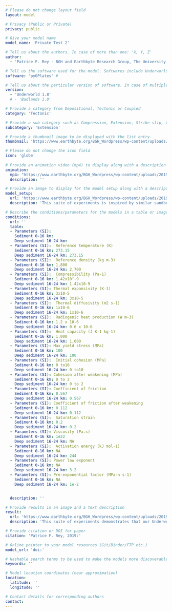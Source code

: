 ```yaml
---
# Please do not change layout field 
layout: model

# Privacy (Public or Private)
privacy: public

# Give your model name
model_name: 'Private Test 2'

# Tell us about the authors. In case of more than one: 'X, Y, Z'
author: 
  - 'Patrice F. Rey - BGH and Earthbyte Research Group, The University of Sydney, patrice.rey@sydney.edu.au'

# Tell us the software used for the model. Softwares include Underworld, Badlands, Badlands-Underworld, Badlands-GPlates-CitcomS
software: 'pyGPlates' # 

# Tell us about the particular version of software. In case of multiple, mention them in a list format by adding a bullet dash in the next line as shown
version: 
  - 'Underworld 1.8'
  # - 'Badlands 1.0'

# Provide a category from Depositional, Tectonic or Coupled
category: 'Tectonic' 

# Provide a sub category such as Compression, Extension, Strike-slip, Conceptual, Case-study.
subcategory: 'Extension'

# Provide a thumbnail image to be displayed with the list entry.  
thumbnail: 'https://www.earthbyte.org/BGH_Wordpress/wp-content/uploads/2019/09/PR229_88.png'

# Please do not change the icon field
icon: 'globe'
  
# Provide an animation video (mp4) to display along with a description
animation:
  mp4: "https://www.earthbyte.org/BGH_Wordpress/wp-content/uploads/2019/08/A_PR221b.mp4"
  description: ''

# Provide an image to display for the model setup along with a description
model_setup:
  url: 'https://www.earthbyte.org/BGH_Wordpress/wp-content/uploads/2019/09/McClay_InternalCondition-1.png'
  description: 'This suite of experiments is inspired by similar sandbox analog models from Kent McClay. Here, the aim is to develop an Underworld 2D template capable of matching the modelling outcomes of the best sandbox experiments. Our template represents a domain 144 km long and 36 km deep, the top 12 km of which is made of air-like material. There is 16 km of sedimentary rocks (pre-rift sequence) distributed over 10 layers, the top 10 are 1.5 km thick. Underneath, there is 8 km of stronger rocks (i.e. larger cohesion and coefficient of friction). We include a salt-like layer (constant density 2000 kg/m3, viscosity 1e19 Pa.s), either at the surface of the model, or within top section of the pre-rift sequence. The density of the sediments increases with depth either incrementaly or following a dependence on the confining pressure to simulate compaction. During extension, the progressive burial of the salt layer under sediments of increasing density results in a density inversion. In some models we impose a pseudo-isostatic condition at the base of the model, to maintain the lithostatic pressure constant. The wall to the right moves away at 2 cm/yr. To mimic sandbox kinematic boundary conditions, we i/ turn off the isostasy, ii/ impose a constant velocity at the base of the model, as well as on the vertical wall on the left where it meets with the lower basal layer, and iii/ we add a thin, low viscosity layer, to decouple the sedimentary sequence from the backstop and the bottom layer.'

# Describe the conditions/parameters for the models in a table or image or both along with a description
conditions:
  url: ''
  table:
  - Parameters (SI):  
    Sediment 0-16 km: 
    Deep sediment 16-24 km:
  - Parameters (SI):  Reference temperature (K)
    Sediment 0-16 km: 273.15
    Deep sediment 16-24 km: 273.15
  - Parameters (SI):  Reference density (kg m-3)
    Sediment 0-16 km: 1,800
    Deep sediment 16-24 km: 2,700
  - Parameters (SI):  Compressibility (Pa-1)
    Sediment 0-16 km: 1.42x10^-9
    Deep sediment 16-24 km: 1.42x10-9
  - Parameters (SI): Thermal expansivity (K-1)
    Sediment 0-16 km: 3x10-5
    Deep sediment 16-24 km: 3x10-5
  - Parameters (SI):  Thermal diffusivity (m2 s-1)
    Sediment 0-16 km: 1x10-6
    Deep sediment 16-24 km: 1x10-6
  - Parameters (SI):  Radiogenic heat production (W m-3)
    Sediment 0-16 km: 1.2 x 10-6
    Deep sediment 16-24 km: 0.6 x 10-6
  - Parameters (SI):  Heat capacity (J K-1 kg-1)
    Sediment 0-16 km: 1,000
    Deep sediment 16-24 km: 1,000
  - Parameters (SI): Max yield stress (MPa)
    Sediment 0-16 km: 100
    Deep sediment 16-24 km: 100
  - Parameters (SI):  Initial cohesion (MPa)
    Sediment 0-16 km: 0 to10
    Deep sediment 16-24 km: 0 to10
  - Parameters (SI): Cohesion after weakening (MPa)
    Sediment 0-16 km: 0 to 2
    Deep sediment 16-24 km: 0 to 2
  - Parameters (SI): Coefficient of friction
    Sediment 0-16 km: 0.567
    Deep sediment 16-24 km: 0.567
  - Parameters (SI): Coefficient of friction after weakening 
    Sediment 0-16 km: 0.112
    Deep sediment 16-24 km: 0.112
  - Parameters (SI):  Saturation strain
    Sediment 0-16 km: 0.2
    Deep sediment 16-24 km: 0.2
  - Parameters (SI): Viscosity (Pa.s) 
    Sediment 0-16 km: 1e22
    Deep sediment 16-24 km: NA
  - Parameters (SI):  Activation energy (kJ mol-1)
    Sediment 0-16 km: NA 
    Deep sediment 16-24 km: 244
  - Parameters (SI): Power law exponent
    Sediment 0-16 km: NA
    Deep sediment 16-24 km: 3.2
  - Parameters (SI): Pre-exponential factor (MPa-n s-1)  
    Sediment 0-16 km: NA
    Deep sediment 16-24 km: 1e-2


  description: ''

# Provide results in an image and a text description
result:
  url: 'https://www.earthbyte.org/BGH_Wordpress/wp-content/uploads/2019/09/PR229_88.png'
  description: 'This suite of experiments demonstrates that our Underworld 2D template is capable of delivering model outputs comparable to some of the best sandbox experiments facilities. Some of the advantages of our numerical sandox template include: i/ speed, as models can be set up in minutes and dozens of them can be run in 24 to 48 hours; ii/ our numerical experiments keep track of temperature, stress, strain rate, and accumulated strain; iii/ the pressure- and temperature-dependent density and rheology of each individual layers can be specified; iv/ isostasy can be accounted for; and v/ our template allows for time-dependent boundary conditions and simple surface processes.'

# Provide citation or DOI for paper
citation: 'Patrice F. Rey, 2019:'

# Online pointer to your model resources (Git/Binder/FTP etc.)
model_url: 'doi:'

# Hashable search terms to be used to make the models more discoverable
keywords: '' 

# Model location coordinates (near approximation)
location: 
  latitude: ''
  longitude: ''

# Contact details for corresponding authors
contact:
---
```


